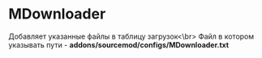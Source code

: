 # MDownloader
Добавляет указанные файлы в таблицу загрузок<\br>
Файл в котором указывать пути - **addons/sourcemod/configs/MDownloader.txt**

